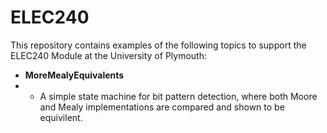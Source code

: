 # ELEC240

This repository contains examples of the following topics to support the ELEC240 Module at the University of Plymouth:

* **MoreMealyEquivalents**
* * A simple state machine for bit pattern detection, where both Moore and Mealy implementations are compared and shown to be equivilent.